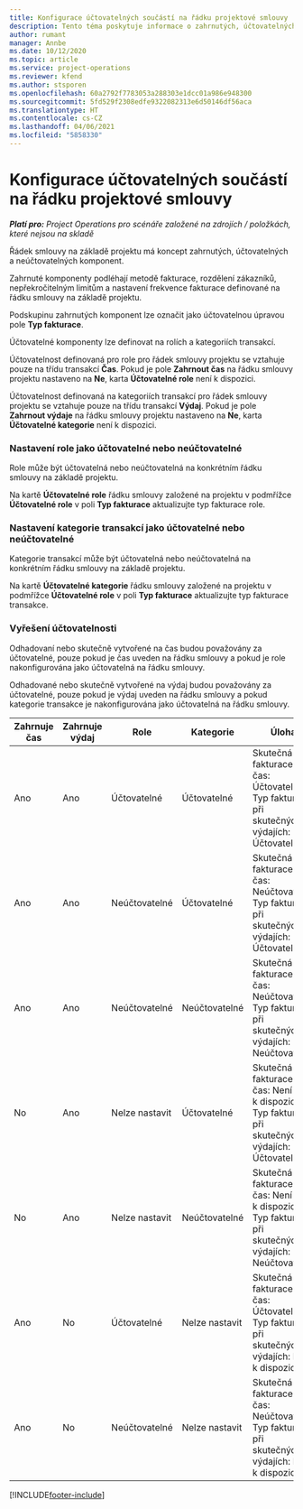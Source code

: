 ```yaml
---
title: Konfigurace účtovatelných součástí na řádku projektové smlouvy
description: Tento téma poskytuje informace o zahrnutých, účtovatelných a neúčtovatelných komponent na řádcích nabídky.
author: rumant
manager: Annbe
ms.date: 10/12/2020
ms.topic: article
ms.service: project-operations
ms.reviewer: kfend
ms.author: stsporen
ms.openlocfilehash: 60a2792f7783053a288303e1dcc01a986e948300
ms.sourcegitcommit: 5fd529f2308edfe9322082313e6d50146df56aca
ms.translationtype: HT
ms.contentlocale: cs-CZ
ms.lasthandoff: 04/06/2021
ms.locfileid: "5858330"
---
```

# <a name="configure-chargeable-components-of-a-project-contract-line"></a>Konfigurace účtovatelných součástí na řádku projektové smlouvy

_**Platí pro:** Project Operations pro scénáře založené na zdrojích / položkách, které nejsou na skladě_

Řádek smlouvy na základě projektu má koncept zahrnutých, účtovatelných a neúčtovatelných komponent.

Zahrnuté komponenty podléhají metodě fakturace, rozdělení zákazníků, nepřekročitelným limitům a nastavení frekvence fakturace definované na řádku smlouvy na základě projektu.

Podskupinu zahrnutých komponent lze označit jako účtovatelnou úpravou pole **Typ fakturace**.

Účtovatelné komponenty lze definovat na rolích a kategoriích transakcí.

Účtovatelnost definovaná pro role pro řádek smlouvy projektu se vztahuje pouze na třídu transakcí **Čas**. Pokud je pole **Zahrnout čas** na řádku smlouvy projektu nastaveno na **Ne**, karta **Účtovatelné role** není k dispozici.

Účtovatelnost definovaná na kategoriích transakcí pro řádek smlouvy projektu se vztahuje pouze na třídu transakcí **Výdaj**. Pokud je pole **Zahrnout výdaje** na řádku smlouvy projektu nastaveno na **Ne**, karta **Účtovatelné kategorie** není k dispozici.

### <a name="update-a-role-to-be-chargeable-or-non-chargeable"></a>Nastavení role jako účtovatelné nebo neúčtovatelné

Role může být účtovatelná nebo neúčtovatelná na konkrétním řádku smlouvy na základě projektu.

Na kartě **Účtovatelné role** řádku smlouvy založené na projektu v podmřížce **Účtovatelné role** v poli **Typ fakturace** aktualizujte typ fakturace role.

### <a name="update-a-transaction-category-to-be-chargeable-or-non-chargeable"></a>Nastavení kategorie transakcí jako účtovatelné nebo neúčtovatelné

Kategorie transakcí může být účtovatelná nebo neúčtovatelná na konkrétním řádku smlouvy na základě projektu.

Na kartě **Účtovatelné kategorie** řádku smlouvy založené na projektu v podmřížce **Účtovatelné role** v poli **Typ fakturace** aktualizujte typ fakturace transakce.

### <a name="resolve-chargeability"></a>Vyřešení účtovatelnosti

Odhadovaní nebo skutečně vytvořené na čas budou považovány za účtovatelné, pouze pokud je čas uveden na řádku smlouvy a pokud je role nakonfigurována jako účtovatelná na řádku smlouvy.

Odhadované nebo skutečně vytvořené na výdaj budou považovány za účtovatelné, pouze pokud je výdaj uveden na řádku smlouvy a pokud kategorie transakce je nakonfigurována jako účtovatelná na řádku smlouvy.

| Zahrnuje čas | Zahrnuje výdaj | Role | Kategorie | Úloha |
| --- | --- | --- | --- | --- |
| Ano | Ano | Účtovatelné | Účtovatelné | Skutečná fakturace na čas: Účtovatelné </br>Typ fakturace při skutečných výdajích: Účtovatelné |
| Ano | Ano | Neúčtovatelné | Účtovatelné | Skutečná fakturace na čas: Neúčtovatelné </br>Typ fakturace při skutečných výdajích: Účtovatelné |
| Ano | Ano | Neúčtovatelné | Neúčtovatelné | Skutečná fakturace na čas: Neúčtovatelné </br>Typ fakturace při skutečných výdajích: Neúčtovatelné |
| No | Ano | Nelze nastavit | Účtovatelné | Skutečná fakturace na čas: Není k dispozici </br>Typ fakturace při skutečných výdajích: Účtovatelné |
| No | Ano | Nelze nastavit | Neúčtovatelné | Skutečná fakturace na čas: Není k dispozici </br>Typ fakturace při skutečných výdajích: Neúčtovatelné |
| Ano | No | Účtovatelné | Nelze nastavit | Skutečná fakturace na čas: Účtovatelné </br>Typ fakturace při skutečných výdajích: Není k dispozici |
| Ano | No | Neúčtovatelné | Nelze nastavit | Skutečná fakturace na čas: Neúčtovatelné </br> Typ fakturace při skutečných výdajích: Není k dispozici |


[!INCLUDE[footer-include](../includes/footer-banner.md)]
